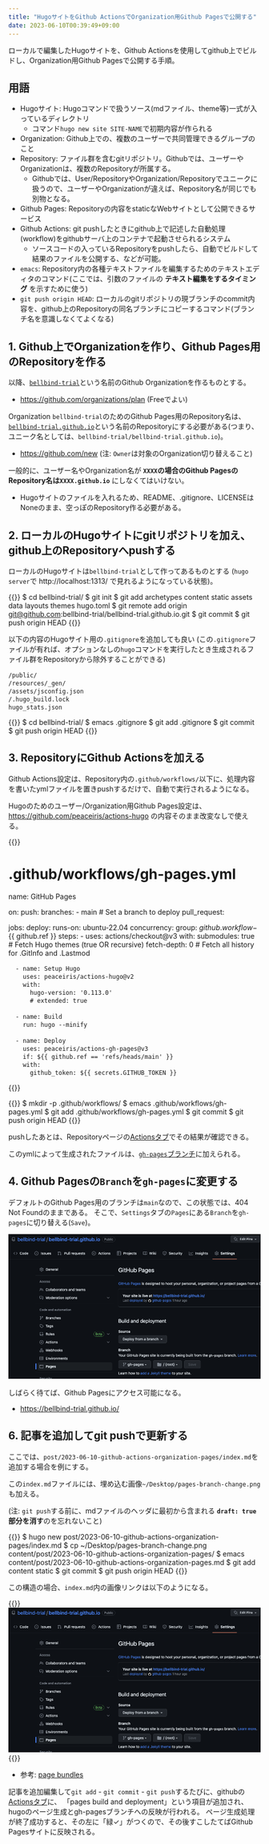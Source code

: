 ```yaml
---
title: "HugoサイトをGithub ActionsでOrganization用Github Pagesで公開する"
date: 2023-06-10T00:39:49+09:00
---
```


ローカルで編集したHugoサイトを、Github Actionsを使用してgithub上でビルドし、Organization用Github Pagesで公開する手順。
<!--more-->

## 用語

- Hugoサイト: Hugoコマンドで扱うソース(mdファイル、theme等)一式が入っているディレクトリ
  - コマンド`hugo new site SITE-NAME`で初期内容が作られる
- Organization: Github上での、複数のユーザーで共同管理できるグループのこと
- Repository: ファイル群を含むgitリポジトリ。Githubでは、ユーザーやOrganizationは、複数のRepositoryが所属する。
  - Githubでは、User/RepositoryやOrganization/Repositoryでユニークに扱うので、ユーザーやOrganizationが違えば、Repository名が同じでも別物となる。
- Github Pages: Repositoryの内容をstaticなWebサイトとして公開できるサービス
- Github Actions: git pushしたときにgithub上で記述した自動処理(workflow)をgithubサーバ上のコンテナで起動させられるシステム
  - ソースコードの入っているRepositoryをpushしたら、自動でビルドして結果のファイルを公開する、などが可能。
- `emacs`: Repository内の各種テキストファイルを編集するためのテキストエディタのコマンド(ここでは、引数のファイルの **テキスト編集をするタイミング** を示すために使う)
- `git push origin HEAD`: ローカルのgitリポジトリの現ブランチのcommit内容を、github上のRepositoryの同名ブランチにコピーするコマンド(ブランチ名を意識しなくてよくなる)

## 1. Github上でOrganizationを作り、Github Pages用のRepositoryを作る

以降、[`bellbind-trial`](https://github.com/bellbind-trial/)という名前のGithub Organizationを作るものとする。

- https://github.com/organizations/plan (Freeでよい)

Organization `bellbind-trial`のためのGithub Pages用のRepository名は、[`bellbind-trial.github.io`](https://github.com/bellbind-trial/bellbind-trial.github.io)という名前のRepositoryにする必要がある(つまり、ユニーク名としては、`bellbind-trial/bellbind-trial.github.io`)。

- https://github.com/new (注: `Owner`は対象のOrganization切り替えること)

一般的に、ユーザー名やOrganization名が **`XXXX`の場合のGithub PagesのRepository名は`XXXX.github.io`** にしなくてはいけない。

- Hugoサイトのファイルを入れるため、README、.gitignore、LICENSEはNoneのまま、空っぽのRepository作る必要がある。

## 2. ローカルのHugoサイトにgitリポジトリを加え、github上のRepositoryへpushする

ローカルのHugoサイトは`bellbind-trial`として作ってあるものとする
(`hugo server`で http://localhost:1313/ で見れるようになっている状態)。

{{<highlight bash>}}
$ cd bellbind-trial/
$ git init
$ git add archetypes content static assets data layouts themes hugo.toml
$ git remote add origin git@github.com:bellbind-trial/bellbind-trial.github.io.git
$ git commit
$ git push origin HEAD
{{</highlight>}}

以下の内容のHugoサイト用の`.gitignore`を追加しても良い
(この`.gitignore`ファイルが有れば、オプションなしの`hugo`コマンドを実行したとき生成されるファイル群をRepositoryから除外することができる)

```
/public/
/resources/_gen/
/assets/jsconfig.json
/.hugo_build.lock
hugo_stats.json
```

{{<highlight bash>}}
$ cd bellbind-trial/
$ emacs .gitignore
$ git add .gitignore
$ git commit
$ git push origin HEAD
{{</highlight>}}

## 3. RepositoryにGithub Actionsを加える

Github Actions設定は、Repository内の`.github/workflows/`以下に、処理内容を書いたymlファイルを置きpushするだけで、自動で実行されるようになる。

Hugoのためのユーザー/Organization用Github Pages設定は、 https://github.com/peaceiris/actions-hugo の内容そのまま改変なしで使える。

{{<highlight yml>}}
# .github/workflows/gh-pages.yml
name: GitHub Pages

on:
  push:
    branches:
      - main  # Set a branch to deploy
  pull_request:

jobs:
  deploy:
    runs-on: ubuntu-22.04
    concurrency:
      group: ${{ github.workflow }}-${{ github.ref }}
    steps:
      - uses: actions/checkout@v3
        with:
          submodules: true  # Fetch Hugo themes (true OR recursive)
          fetch-depth: 0    # Fetch all history for .GitInfo and .Lastmod

      - name: Setup Hugo
        uses: peaceiris/actions-hugo@v2
        with:
          hugo-version: '0.113.0'
          # extended: true

      - name: Build
        run: hugo --minify

      - name: Deploy
        uses: peaceiris/actions-gh-pages@v3
        if: ${{ github.ref == 'refs/heads/main' }}
        with:
          github_token: ${{ secrets.GITHUB_TOKEN }}
{{</highlight>}}

{{<highlight bash>}}
$ mkdir -p .github/workflows/
$ emacs .github/workflows/gh-pages.yml
$ git add .github/workflows/gh-pages.yml
$ git commit
$ git push origin HEAD
{{</highlight>}}

pushしたあとは、Repositoryページの[Actionsタブ](https://github.com/bellbind-trial/bellbind-trial.github.io/actions)でその結果が確認できる。

このymlによって生成されたファイルは、[`gh-pages`ブランチ](https://github.com/bellbind-trial/bellbind-trial.github.io/tree/gh-pages)に加えられる。


## 4. Github Pagesの`Branch`を`gh-pages`に変更する

デフォルトのGithub Pages用のブランチは`main`なので、この状態では、404 Not Foundのままである。
そこで、`Settings`タブの`Pages`にある`Branch`を`gh-pages`に切り替える(`Save`)。

![Setting - Pages - Branchをgh-pagesへ変更しSave](./pages-branch-change.png)

しばらく待てば、Github Pagesにアクセス可能になる。

- https://bellbind-trial.github.io/

## 6. 記事を追加してgit pushで更新する

ここでは、`post/2023-06-10-github-actions-organization-pages/index.md`を追加する場合を例にする。

この`index.md`ファイルには、埋め込む画像`~/Desktop/pages-branch-change.png`も加える。

(注: `git push`する前に、mdファイルのヘッダに最初から含まれる **`draft: true`部分を消す**のを忘れないこと)

{{<highlight bash>}}
$ hugo new post/2023-06-10-github-actions-organization-pages/index.md
$ cp ~/Desktop/pages-branch-change.png content/post/2023-06-10-github-actions-organization-pages/
$ emacs content/post/2023-06-10-github-actions-organization-pages.md
$ git add content static
$ git commit
$ git push origin HEAD
{{</highlight>}}

この構造の場合、`index.md`内の画像リンクは以下のようになる。

{{<highlight bash>}}
![Setting - Pages - Branchをgh-pagesへ変更しSave](./pages-branch-change.png)
{{</highlight>}}

- 参考: [page bundles](https://gohugo.io/content-management/page-bundles/)

記事を追加編集して`git add` - `git commit` - `git push`するたびに、githubの[Actionsタブ](https://github.com/bellbind-trial/bellbind-trial.github.io/actions)に、
「pages build and deployment」という項目が追加され、hugoのページ生成とgh-pagesブランチへの反映が行われる。
ページ生成処理が終了成功すると、その左に「緑✓」がつくので、その後すこしたてばGithub Pagesサイトに反映される。
